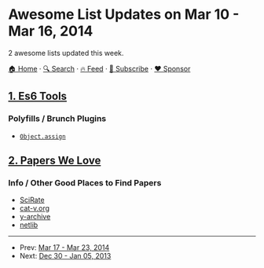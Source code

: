 # Awesome List Updates on Mar 10 - Mar 16, 2014

2 awesome lists updated this week.

[🏠 Home](/README.md) · [🔍 Search](https://www.trackawesomelist.com/search/) · [🔥 Feed](https://www.trackawesomelist.com/week/rss.xml) · [📮 Subscribe](https://trackawesomelist.us17.list-manage.com/subscribe?u=d2f0117aa829c83a63ec63c2f&id=36a103854c) · [❤️  Sponsor](https://github.com/sponsors/theowenyoung)



## [1. Es6 Tools](/content/addyosmani/es6-tools/week/README.md)

### Polyfills / Brunch Plugins

*   [`Object.assign`](https://github.com/sindresorhus/object-assign)

## [2. Papers We Love](/content/papers-we-love/papers-we-love/week/README.md)

### Info / Other Good Places to Find Papers

*   [SciRate](https://scirate.com/)
*   [cat-v.org](http://doc.cat-v.org/)
*   [y-archive](http://yarchive.net/comp/index.html)
*   [netlib](http://www.netlib.org/)

---

- Prev: [Mar 17 - Mar 23, 2014](/content/2014/11/README.md)
- Next: [Dec 30 - Jan 05, 2013](/content/2013/52/README.md)